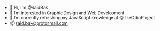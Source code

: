 - 👋 Hi, I’m @SaidBak
- 👀 I’m interested in Graphic Design and Web Development.
- 🌱 I’m currently refreshing my JavaScript knowledge at @TheOdinProject
- 📫 said.bak@protonmail.com

<!---
SaidBak/SaidBak is a ✨ special ✨ repository because its `README.md` (this file) appears on your GitHub profile.
You can click the Preview link to take a look at your changes.
--->
